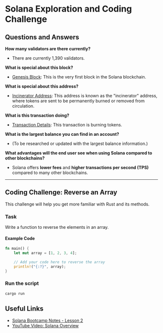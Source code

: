 # Solana Exploration and Coding Challenge

## Questions and Answers

**How many validators are there currently?**  
   - There are currently 1,390 validators.

**What is special about this block?**  
   - [Genesis Block](https://explorer.solana.com/block/0): This is the very first block in the Solana blockchain.

**What is special about this address?**  
   - [Incinerator Address](https://explorer.solana.com/address/1nc1nerator11111111111111111111111111111111): This address is known as the "incinerator" address, where tokens are sent to be permanently burned or removed from circulation.

**What is this transaction doing?**  
   - [Transaction Details](https://explorer.solana.com/tx/45pGoC4Rr3fJ1TKrsiRkhHRbdUeX7633XAGVec6XzVdpRbzQgHhe6ZC6Uq164MPWtiqMg7wCkC6Wy3jy2BqsDEKf): This transaction is burning tokens.

**What is the largest balance you can find in an account?**  
   - (To be researched or updated with the largest balance information.)

**What advantages will the end user see when using Solana compared to other blockchains?**  
   - Solana offers **lower fees** and **higher transactions per second (TPS)** compared to many other blockchains.

---

## Coding Challenge: Reverse an Array

This challenge will help you get more familiar with Rust and its methods.

### Task
Write a function to reverse the elements in an array.

#### Example Code

```rust
fn main() {
    let mut array = [1, 2, 3, 4];
    
    // Add your code here to reverse the array
    println!("{:?}", array);
}
```

### Run the script
```bash
cargo run
```

## Useful Links
- [Solana Bootcamp Notes - Lesson 2](https://solana.bootcampnotes.xyz/lesson2.html#/)
- [YouTube Video: Solana Overview](https://www.youtube.com/watch?v=C0udtqqHF_E)